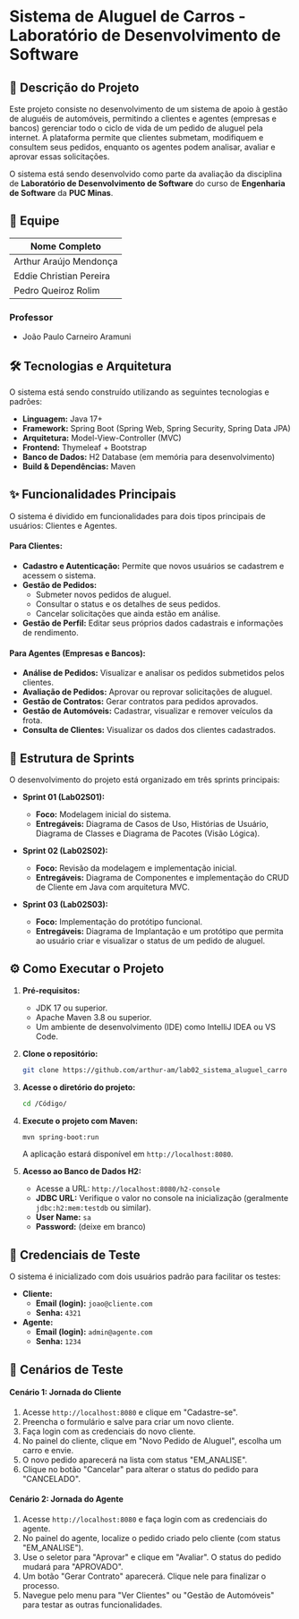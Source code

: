 # Sistema de Aluguel de Carros - Laboratório de Desenvolvimento de Software

## 📝 Descrição do Projeto

Este projeto consiste no desenvolvimento de um sistema de apoio à gestão de aluguéis de automóveis, permitindo a clientes e agentes (empresas e bancos) gerenciar todo o ciclo de vida de um pedido de aluguel pela internet. A plataforma permite que clientes submetam, modifiquem e consultem seus pedidos, enquanto os agentes podem analisar, avaliar e aprovar essas solicitações.

O sistema está sendo desenvolvido como parte da avaliação da disciplina de **Laboratório de Desenvolvimento de Software** do curso de **Engenharia de Software** da **PUC Minas**.

## 👥 Equipe

| Nome Completo           |
| ----------------------- |
| Arthur Araújo Mendonça  |
| Eddie Christian Pereira |
| Pedro Queiroz Rolim     |

### Professor
- João Paulo Carneiro Aramuni

## 🛠️ Tecnologias e Arquitetura

O sistema está sendo construído utilizando as seguintes tecnologias e padrões:

-   **Linguagem:** Java 17+
-   **Framework:** Spring Boot (Spring Web, Spring Security, Spring Data JPA)
-   **Arquitetura:** Model-View-Controller (MVC)
-   **Frontend:** Thymeleaf + Bootstrap
-   **Banco de Dados:** H2 Database (em memória para desenvolvimento)
-   **Build & Dependências:** Maven

## ✨ Funcionalidades Principais

O sistema é dividido em funcionalidades para dois tipos principais de usuários: Clientes e Agentes.

#### Para Clientes:
-   **Cadastro e Autenticação:** Permite que novos usuários se cadastrem e acessem o sistema.
-   **Gestão de Pedidos:**
    -   Submeter novos pedidos de aluguel.
    -   Consultar o status e os detalhes de seus pedidos.
    -   Cancelar solicitações que ainda estão em análise.
-   **Gestão de Perfil:** Editar seus próprios dados cadastrais e informações de rendimento.

#### Para Agentes (Empresas e Bancos):
-   **Análise de Pedidos:** Visualizar e analisar os pedidos submetidos pelos clientes.
-   **Avaliação de Pedidos:** Aprovar ou reprovar solicitações de aluguel.
-   **Gestão de Contratos:** Gerar contratos para pedidos aprovados.
-   **Gestão de Automóveis:** Cadastrar, visualizar e remover veículos da frota.
-   **Consulta de Clientes:** Visualizar os dados dos clientes cadastrados.

## 🚀 Estrutura de Sprints

O desenvolvimento do projeto está organizado em três sprints principais:

-   **Sprint 01 (Lab02S01):**
    -   **Foco:** Modelagem inicial do sistema.
    -   **Entregáveis:** Diagrama de Casos de Uso, Histórias de Usuário, Diagrama de Classes e Diagrama de Pacotes (Visão Lógica).

-   **Sprint 02 (Lab02S02):**
    -   **Foco:** Revisão da modelagem e implementação inicial.
    -   **Entregáveis:** Diagrama de Componentes e implementação do CRUD de Cliente em Java com arquitetura MVC.

-   **Sprint 03 (Lab02S03):**
    -   **Foco:** Implementação do protótipo funcional.
    -   **Entregáveis:** Diagrama de Implantação e um protótipo que permita ao usuário criar e visualizar o status de um pedido de aluguel.

## ⚙️ Como Executar o Projeto

1.  **Pré-requisitos:**
    -   JDK 17 ou superior.
    -   Apache Maven 3.8 ou superior.
    -   Um ambiente de desenvolvimento (IDE) como IntelliJ IDEA ou VS Code.

2.  **Clone o repositório:**
    ```bash
    git clone https://github.com/arthur-am/lab02_sistema_aluguel_carro
    ```

3.  **Acesse o diretório do projeto:**
    ```bash
    cd /Código/
    ```

4.  **Execute o projeto com Maven:**
    ```bash
    mvn spring-boot:run
    ```
    A aplicação estará disponível em `http://localhost:8080`.

5.  **Acesso ao Banco de Dados H2:**
    -   Acesse a URL: `http://localhost:8080/h2-console`
    -   **JDBC URL:** Verifique o valor no console na inicialização (geralmente `jdbc:h2:mem:testdb` ou similar).
    -   **User Name:** `sa`
    -   **Password:** (deixe em branco)

## 🔑 Credenciais de Teste

O sistema é inicializado com dois usuários padrão para facilitar os testes:

-   **Cliente:**
    -   **Email (login):** `joao@cliente.com`
    -   **Senha:** `4321`
-   **Agente:**
    -   **Email (login):** `admin@agente.com`
    -   **Senha:** `1234`

## 🧪 Cenários de Teste

#### Cenário 1: Jornada do Cliente

1.  Acesse `http://localhost:8080` e clique em "Cadastre-se".
2.  Preencha o formulário e salve para criar um novo cliente.
3.  Faça login com as credenciais do novo cliente.
4.  No painel do cliente, clique em "Novo Pedido de Aluguel", escolha um carro e envie.
5.  O novo pedido aparecerá na lista com status "EM_ANALISE".
6.  Clique no botão "Cancelar" para alterar o status do pedido para "CANCELADO".

#### Cenário 2: Jornada do Agente

1.  Acesse `http://localhost:8080` e faça login com as credenciais do agente.
2.  No painel do agente, localize o pedido criado pelo cliente (com status "EM_ANALISE").
3.  Use o seletor para "Aprovar" e clique em "Avaliar". O status do pedido mudará para "APROVADO".
4.  Um botão "Gerar Contrato" aparecerá. Clique nele para finalizar o processo.
5.  Navegue pelo menu para "Ver Clientes" ou "Gestão de Automóveis" para testar as outras funcionalidades.